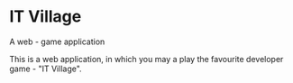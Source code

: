 # IT Village
A web - game application

This is a web application, in which you may a play the favourite developer game - "IT Village".
